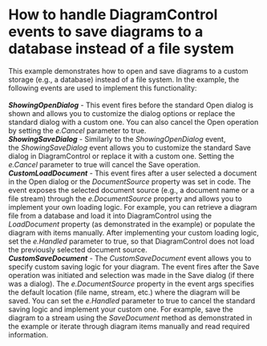 # How to handle DiagramControl events to save diagrams to a database instead of a file system


This example demonstrates how to open and save diagrams to a custom storage (e.g., a database) instead of a file system. In the example, the following events are used to implement this functionality:<br><br><strong><em>ShowingOpenDialog</em></strong> - This event fires before the standard Open dialog is shown and allows you to customize the dialog options or replace the standard dialog with a custom one. You can also cancel the Open operation by setting the <em>e.Cancel</em> parameter to true.<br><strong><em>ShowingSaveDialog</em></strong> - Similarly to the <em>ShowingOpenDialog</em> event, the <em>ShowingSaveDialog</em> event allows you to customize the standard Save dialog in DiagramControl or replace it with a custom one. Setting the <em>e.Cancel</em> parameter to true will cancel the Save operation.<br><strong><em>CustomLoadDocument</em></strong> - This event fires after a user selected a document in the Open dialog or the <em>DocumentSource</em> property was set in code. The event exposes the selected document source (e.g., a document name or a file stream) through the <em>e.DocumentSource</em> property and allows you to implement your own loading logic. For example, you can retrieve a diagram file from a database and load it into DiagramControl using the <em>LoadDocument</em> property (as demonstrated in the example) or populate the diagram with items manually. After implementing your custom loading logic, set the <em>e.Handled</em> parameter to true, so that DiagramControl does not load the previously selected document source.<br><em><strong>CustomSaveDocument</strong></em> - The <em>CustomSaveDocument</em> event allows you to specify custom saving logic for your diagram. The event fires after the Save operation was initiated and selection was made in the Save dialog (if there was a dialog). The <em>e.DocumentSource</em> property in the event args specifies the default location (file name, stream, etc.) where the diagram will be saved. You can set the<em> e.Handled</em> parameter to true to cancel the standard saving logic and implement your custom one. For example, save the diagram to a stream using the <em>SaveDocument</em> method as demonstrated in the example or iterate through diagram items manually and read required information.

<br/>


